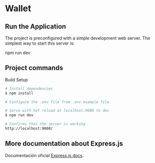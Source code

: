 # Wallet

## Run the Application

The project is preconfigured with a simple development web server. The simplest way to start this server is:

npm run dev

## Project commands

Build Setup

  ```bash
  # Install dependencies
  $ npm install

  # Configure the .env file from .env.example file.

  # Serve with hot reload at localhost:9000 to dev
  $ npm run dev

  # Confirms that the server is working
  http://localhost:9000/

```

## More documentation about Express.js

Documentación oficial [Express.js docs](https://expressjs.com).
